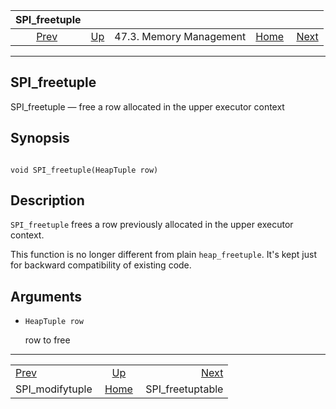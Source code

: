 

|                    SPI\_freetuple                   |                                                 |                         |                                                       |                                                         |
| :-------------------------------------------------: | :---------------------------------------------- | :---------------------: | ----------------------------------------------------: | ------------------------------------------------------: |
| [Prev](spi-spi-modifytuple.html "SPI_modifytuple")  | [Up](spi-memory.html "47.3. Memory Management") | 47.3. Memory Management | [Home](index.html "PostgreSQL 17devel Documentation") |  [Next](spi-spi-freetupletable.html "SPI_freetuptable") |

***

## SPI\_freetuple

SPI\_freetuple — free a row allocated in the upper executor context

## Synopsis

```

void SPI_freetuple(HeapTuple row)
```

## Description

`SPI_freetuple` frees a row previously allocated in the upper executor context.

This function is no longer different from plain `heap_freetuple`. It's kept just for backward compatibility of existing code.

## Arguments

* `HeapTuple row`

    row to free

***

|                                                     |                                                       |                                                         |
| :-------------------------------------------------- | :---------------------------------------------------: | ------------------------------------------------------: |
| [Prev](spi-spi-modifytuple.html "SPI_modifytuple")  |    [Up](spi-memory.html "47.3. Memory Management")    |  [Next](spi-spi-freetupletable.html "SPI_freetuptable") |
| SPI\_modifytuple                                    | [Home](index.html "PostgreSQL 17devel Documentation") |                                       SPI\_freetuptable |
